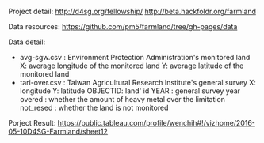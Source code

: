 Project detail:
http://d4sg.org/fellowship/
http://beta.hackfoldr.org/farmland

Data resources:
https://github.com/pm5/farmland/tree/gh-pages/data

Data detail:
 - avg-sgw.csv : Environment Protection Administration's monitored land
	X: average longitude of the monitored land
	Y: average latitude of the monitored land
 - tari-over.csv : Taiwan Agricultural Research Institute's general survey
	X: longitude 
	Y: latitude
	OBJECTID: land' id
	YEAR : general survey year
	overed : whether the amount of heavy metal over the limitation
	not_resed : whether the land is not monitored

Porject Result:
https://public.tableau.com/profile/wenchih#!/vizhome/2016-05-10D4SG-Farmland/sheet12
